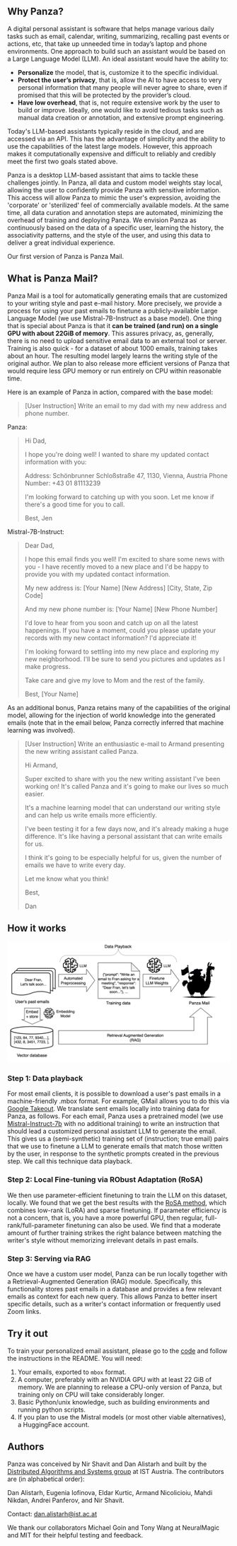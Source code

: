 ## Why Panza?

A digital personal assistant is software that helps manage various daily tasks such as email, calendar, writing, summarizing, recalling past events or actions, etc, that take up unneeded time in today’s laptop and phone environments. One approach to build such an assistant would be based on a Large Language Model (LLM). An ideal assistant would have the ability to:

- **Personalize** the model, that is, customize it to the specific individual. 
- **Protect the user’s privacy**, that is, allow the AI to have access to very personal information that many people will never agree to share, even if promised that this will be protected by the provider’s cloud.
- **Have low overhead**, that is, not require extensive work by the user to build or improve. Ideally, one would like to avoid tedious tasks such as manual data creation or annotation, and extensive prompt engineering.

Today's LLM-based assistants typically reside in the cloud, and are accessed via an API. This has the advantage of simplicity and the ability to use the capabilities of the latest large models. However, this approach makes it computationally expensive and difficult to reliably and credibly meet the first two goals stated above.

Panza is a desktop LLM-based assistant that aims to tackle these challenges jointly. In Panza, all data and custom model weights stay local, allowing the user to confidently provide Panza with sensitive information. This access will allow Panza to mimic the user's expression, avoiding the 'corporate' or 'sterilized' feel of commercially available models. At the same time, all data curation and annotation steps are automated, minimizing the overhead of training and deploying Panza. We envision Panza as continuously based on the data of a specific user, learning the history, the associativity patterns, and the style of the user, and using this data to deliver a great individual experience.

Our first version of Panza is Panza Mail.

## What is Panza Mail?
Panza Mail is a tool for automatically generating emails that are customized to your writing style and past e-mail history.
More precisely, we provide a process for using your past emails to finetune a publicly-available Large Language Model (we use Mistral-7B-Instruct as a base model).
One thing that is special about Panza is that it **can be trained (and run) on a single GPU with
about 22GiB of memory**. This assures privacy, as, generally, there is no need to upload sensitive email data to an external tool or server.
Training is also quick - for a dataset of about 1000 emails, training takes about an hour. The resulting model largely learns the writing style of the original author.
We plan to also release more efficient versions of Panza that would require less GPU memory or run entirely on CPU within reasonable time. 

Here is an example of Panza in action, compared with the base model: 

> [User Instruction]  Write an email to my dad with my new address and phone number.

Panza:

> Hi Dad,
>
> I hope you're doing well! I wanted to share my updated contact information with you:
> 
> Address:  Schönbrunner Schloßstraße 47, 1130, Vienna, Austria
> Phone Number: +43 01 81113239
> 
> I'm looking forward to catching up with you soon. Let me know if there's a good time for you to call.
> 
> Best,
> Jen

Mistral-7B-Instruct:

> Dear Dad,
>
> I hope this email finds you well! I'm excited to share some news with you - I have recently moved to a new place and I'd be happy to provide you with my updated contact information.
>
> My new address is:
> [Your Name]
> [New Address]
> [City, State, Zip Code]
>
> And my new phone number is:
> [Your Name]
> [New Phone Number]
>
> I'd love to hear from you soon and catch up on all the latest happenings. If you have a moment, could you please update your records with my new contact information? I'd appreciate it!
>
> I'm looking forward to settling into my new place and exploring my new neighborhood. I'll be sure to send you pictures and updates as I make progress.
> 
> Take care and give my love to Mom and the rest of the family.
>
> Best,
> [Your Name]</s>


As an additional bonus, Panza retains many of the capabilities of the original model, allowing for the injection of world knowledge into the generated emails (note that in the email below, Panza correctly inferred that machine learning was involved).


>[User Instruction] Write an enthusiastic e-mail to Armand presenting the new writing assistant called Panza.
>
>
> Hi Armand,
>
>Super excited to share with you the new writing assistant I've been working on! It's called Panza and it's going to make our lives so much easier.
>
>It's a machine learning model that can understand our writing style and can help us write emails more efficiently.
>
>I've been testing it for a few days now, and it's already making a huge difference. It's like having a personal assistant that can write emails for us.
>
>I think it's going to be especially helpful for us, given the number of emails we have to write every day.
>
>Let me know what you think!
>
>Best,
>
>Dan


## How it works 

<img src="https://github.com/ohaijen/panza-page/blob/main/panza_diagram.png?raw=true" alt="panza diagram"/>

### Step 1: Data playback

For most email clients, it is possible to download a user's past emails in a machine-friendly .mbox format. For example, GMail allows you to do this via [Google Takeout](takeout.google.com). 
We translate sent emails locally into training data for Panza, as follows. For each email, Panza uses a pretrained model (we use [Mistral-Instruct-7b](https://huggingface.co/mistralai/Mistral-7B-Instruct-v0.2) with no additional training) to write an instruction that should lead a customized personal assistant LLM to generate the email. This gives us a (semi-synthetic) training set of (instruction; true email) pairs that we use to finetune a LLM to generate emails that match those written by the user, in response to the synthetic prompts created in the previous step. We call this technique data playback. 

### Step 2: Local Fine-tuning via RObust Adaptation (RoSA)

We then use parameter-efficient finetuning to train the LLM on this dataset, locally. We found that we get the best results with the [RoSA method](https://arxiv.org/pdf/2401.04679.pdf), which combines low-rank (LoRA) and sparse finetuning. If parameter efficiency is not a concern, that is, you have a more powerful GPU, then regular, full-rank/full-parameter finetuning can also be used. We find that a moderate amount of further training strikes the right balance between matching the writer's style without memorizing irrelevant details in past emails.

### Step 3: Serving via RAG

Once we have a custom user model, Panza can be run locally together with a Retrieval-Augmented Generation (RAG) module. Specifically, this functionality stores past emails in a database and provides a few relevant emails as context for each new query. This allows Panza to better insert specific details, such as a writer's contact information or frequently used Zoom links.


## Try it out

To train your personalized email assistant, please go to the [code](https://github.com/IST-DASLab/panza-dev/tree/master) and follow the instructions in the README. You will need:
1. Your emails, exported to `mbox` format.
2. A computer, preferably with an NVIDIA GPU with at least 22 GiB of memory. We are planning to release a CPU-only version of Panza, but training only on CPU will take considerably longer.
3. Basic Python/unix knowledge, such as building environments and running python scripts.
4. If you plan to use the Mistral models (or most other viable alternatives), a HuggingFace account.

## Authors

Panza was conceived by Nir Shavit and Dan Alistarh and built by the [Distributed Algorithms and Systems group](https://ist.ac.at/en/research/alistarh-group/) at IST Austria. The contributors are (in alphabetical order):

Dan Alistarh, Eugenia Iofinova, Eldar Kurtic, Armand Nicolicioiu, Mahdi Nikdan, Andrei Panferov, and Nir Shavit.

Contact: dan.alistarh@ist.ac.at

We thank our collaborators Michael Goin and Tony Wang at NeuralMagic and MIT for their helpful testing and feedback.

